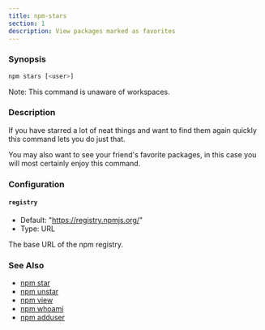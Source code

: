```yaml
---
title: npm-stars
section: 1
description: View packages marked as favorites
---
```


### Synopsis

```bash
npm stars [<user>]
```

Note: This command is unaware of workspaces.

### Description

If you have starred a lot of neat things and want to find them again
quickly this command lets you do just that.

You may also want to see your friend's favorite packages, in this case
you will most certainly enjoy this command.

### Configuration

#### `registry`

- Default: "https://registry.npmjs.org/"
- Type: URL

The base URL of the npm registry.

### See Also

- [npm star](/commands/npm-star)
- [npm unstar](/commands/npm-unstar)
- [npm view](/commands/npm-view)
- [npm whoami](/commands/npm-whoami)
- [npm adduser](/commands/npm-adduser)
